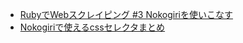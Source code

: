 
- [RubyでWebスクレイピング #3 Nokogiriを使いこなす](https://zenn.dev/arao99/articles/a68d8039f85fa8)
- [Nokogiriで使えるcssセレクタまとめ](https://qiita.com/miyamasaru/items/0f0a0ccdd6daf683ecff)
